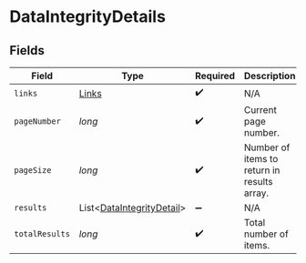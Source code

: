# DataIntegrityDetails


## Fields

| Field                                                                   | Type                                                                    | Required                                                                | Description                                                             |
| ----------------------------------------------------------------------- | ----------------------------------------------------------------------- | ----------------------------------------------------------------------- | ----------------------------------------------------------------------- |
| `links`                                                                 | [Links](../../models/shared/Links.md)                                   | :heavy_check_mark:                                                      | N/A                                                                     |
| `pageNumber`                                                            | *long*                                                                  | :heavy_check_mark:                                                      | Current page number.                                                    |
| `pageSize`                                                              | *long*                                                                  | :heavy_check_mark:                                                      | Number of items to return in results array.                             |
| `results`                                                               | List<[DataIntegrityDetail](../../models/shared/DataIntegrityDetail.md)> | :heavy_minus_sign:                                                      | N/A                                                                     |
| `totalResults`                                                          | *long*                                                                  | :heavy_check_mark:                                                      | Total number of items.                                                  |